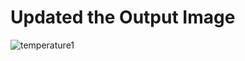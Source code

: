 # Updated the Output Image 

![temperature1](https://user-images.githubusercontent.com/101514904/164934525-fc6e8b6e-b457-4734-ae18-50b7b53d6050.png)
